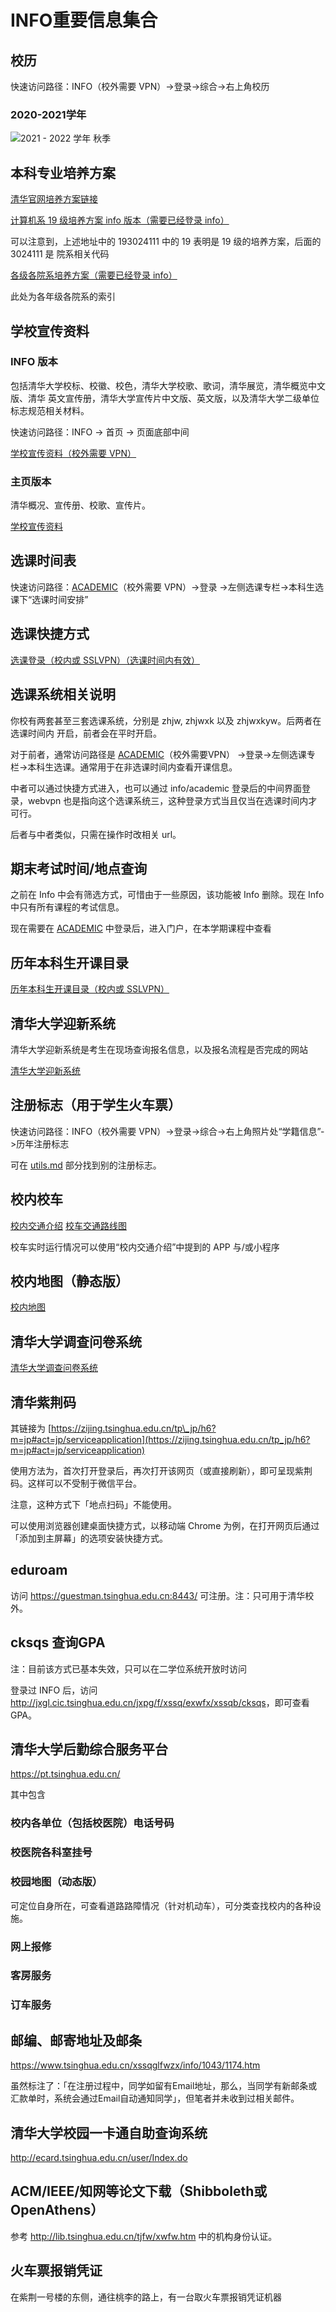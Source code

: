 # INFO重要信息集合

## 校历

快速访问路径：INFO（校外需要 VPN）->登录->综合->右上角校历

### 2020-2021学年 

![2021 - 2022 学年 秋季](image/cal/2021-2022-1-cn.jpg)

## 本科专业培养方案

[清华官网培养方案链接](https://2020.tsinghua.edu.cn/jyjx1/bksjy/bkzy1.htm)

[计算机系 19 级培养方案 info 版本（需要已经登录 info）](http://zhjw.cic.tsinghua.edu.cn/jhBks.vjhBksPyfakzbBs.do?m=pyfakzFrame&fajhh=193024111&theModule=pyfa)

可以注意到，上述地址中的 193024111 中的 19 表明是 19 级的培养方案，后面的 3024111 是
院系相关代码

[各级各院系培养方案（需要已经登录 info）](http://zhjw.cic.tsinghua.edu.cn/jhBks.vjhBksPyfabBs.do?theModule=pyfa)

此处为各年级各院系的索引

## 学校宣传资料

### INFO 版本

包括清华大学校标、校徽、校色，清华大学校歌、歌词，清华展览，清华概览中文版、清华
英文宣传册，清华大学宣传片中文版、英文版，以及清华大学二级单位标志规范相关材料。

快速访问路径：INFO -> 首页 -> 页面底部中间

[学校宣传资料（校外需要 VPN）](http://info.tsinghua.edu.cn/html/xxxczl/xczlxz.htm)

### 主页版本

清华概况、宣传册、校歌、宣传片。

[学校宣传资料](https://www.tsinghua.edu.cn/zjqh/syxx/xczy.htm)

## 选课时间表

快速访问路径：[ACADEMIC](http://academic.tsinghua.edu.cn/)（校外需要 VPN）->登录
->左侧选课专栏->本科生选课下“选课时间安排”

## 选课快捷方式

[选课登录（校内或 SSLVPN）（选课时间内有效）](http://zhjwxk.cic.tsinghua.edu.cn/xklogin.do)

## 选课系统相关说明

你校有两套甚至三套选课系统，分别是 zhjw, zhjwxk 以及 zhjwxkyw。后两者在选课时间内
开启，前者会在平时开启。

对于前者，通常访问路径是 [ACADEMIC](http://academic.tsinghua.edu.cn/)（校外需要VPN）
->登录->左侧选课专栏->本科生选课。通常用于在非选课时间内查看开课信息。

中者可以通过快捷方式进入，也可以通过 info/academic 登录后的中间界面登录，webvpn
也是指向这个选课系统三，这种登录方式当且仅当在选课时间内才可行。

后者与中者类似，只需在操作时改相关 url。

## 期末考试时间/地点查询

之前在 Info 中会有筛选方式，可惜由于一些原因，该功能被 Info 删除。现在 Info 中只有所有课程的考试信息。

现在需要在 [ACADEMIC](http://academic.tsinghua.edu.cn/) 中登录后，进入门户，在本学期课程中查看

## 历年本科生开课目录

[历年本科生开课目录（校内或 SSLVPN）](http://announce.cic.tsinghua.edu.cn/node/25833)

## 清华大学迎新系统

清华大学迎新系统是考生在现场查询报名信息，以及报名流程是否完成的网站

[清华大学迎新系统](http://szyx.cic.tsinghua.edu.cn/index.jsp)

## 注册标志（用于学生火车票）

快速访问路径：INFO（校外需要 VPN）->登录->综合->右上角照片处“学籍信息”->历年注册标志

可在 [utils.md](utils.md) 部分找到别的注册标志。

## 校内校车

[校内交通介绍](https://2020.tsinghua.edu.cn/zjqh/syxx1/xyjt1.htm)
[校车交通路线图](https://www.tsinghua.edu.cn/__local/3/BB/BE/7260A578E48A6BA827528DE4F74_004A1626_73CEC.png)

校车实时运行情况可以使用“校内交通介绍”中提到的 APP 与/或小程序

## 校内地图（静态版）

[校内地图](https://2020.tsinghua.edu.cn/zjqh/xyfg/xydt1.htm)

## 清华大学调查问卷系统

[清华大学调查问卷系统](https://wenjuan.tsinghua.edu.cn)

## 清华紫荆码

其链接为 [https://zijing.tsinghua.edu.cn/tp\_jp/h6?m=jp#act=jp/serviceapplication](https://zijing.tsinghua.edu.cn/tp_jp/h6?m=jp#act=jp/serviceapplication)

使用方法为，首次打开登录后，再次打开该网页（或直接刷新），即可呈现紫荆码。这样可以不受制于微信平台。

注意，这种方式下「地点扫码」不能使用。

可以使用浏览器创建桌面快捷方式，以移动端 Chrome 为例，在打开网页后通过「添加到主屏幕」的选项安装快捷方式。

## eduroam

访问 <https://guestman.tsinghua.edu.cn:8443/> 可注册。注：只可用于清华校外。

## cksqs 查询GPA

注：目前该方式已基本失效，只可以在二学位系统开放时访问

登录过 INFO 后，访问 <http://jxgl.cic.tsinghua.edu.cn/jxpg/f/xssq/exwfx/xssqb/cksqs>，即可查看 GPA。

## 清华大学后勤综合服务平台

<https://pt.tsinghua.edu.cn/>

其中包含

### 校内各单位（包括校医院）电话号码
### 校医院各科室挂号
### 校园地图（动态版）
可定位自身所在，可查看道路路障情况（针对机动车），可分类查找校内的各种设施。
### 网上报修
### 客房服务
### 订车服务

## 邮编、邮寄地址及邮条

<https://www.tsinghua.edu.cn/xssqglfwzx/info/1043/1174.htm>

虽然标注了：「在注册过程中，同学如留有Email地址，那么，当同学有新邮条或汇款单时，系统会通过Email自动通知同学」，但笔者并未收到过相关邮件。

## 清华大学校园一卡通自助查询系统

<http://ecard.tsinghua.edu.cn/user/Index.do>

## ACM/IEEE/知网等论文下载（Shibboleth或OpenAthens）

参考 <http://lib.tsinghua.edu.cn/tjfw/xwfw.htm> 中的机构身份认证。

## 火车票报销凭证

在紫荆一号楼的东侧，通往桃李的路上，有一台取火车票报销凭证机器
